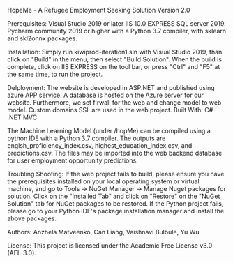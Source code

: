 HopeMe - A Refugee Employment Seeking Solution
Version 2.0

Prerequisites:
  Visual Studio 2019 or later IIS 10.0 EXPRESS SQL server 2019.
  Pycharm community 2019 or higher with a Python 3.7 compiler, with sklearn and skl2onnx packages.

Installation: Simply run kiwiprod-iteration1.sln with Visual Studio 2019, than click on "Build" in the menu, then select "Build Solution". When the build is complete, click on IIS EXPRESS on the tool bar, or press "Ctrl" and "F5" at the same time, to run the project.

Delployment: The website is developed in ASP.NET and published using azure APP service. A database is hosted on the Azure server for our website. Furthermore, we set firwall for the web and change model to web model. Custom domains SSL are used in the web project. Built With: C# .NET MVC

The Machine Learning Model (under /hopMe) can be compiled using a python IDE with a Python 3.7 compiler. The outputs are englsh_proficiency_index.csv, highest_education_index.csv, and predictions.csv. The files may be imported into the web backend database for user employment opportunity predictions.

Troubling Shooting:
  If the web project fails to build, please ensure you have the prerequisites installed on your local operating system or virtual machine, and go to Tools -> NuGet Manager ->  Manage Nuget packages for solution. Click on the "Installed Tab" and click on "Restore" on the "NuGet Solution" tab for NuGet packages to be restored.
  If the Python project fails, please go to your Python IDE's package installation manager and install the above packages.

Authors: Anzhela Matveenko, Can Liang, Vaishnavi Bulbule, Yu Wu

License: This project is licensed under the Academic Free License v3.0 (AFL-3.0).
